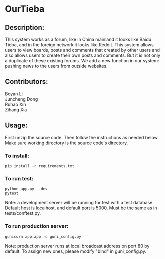 # OurTieba
## Description:
This system works as a forum, like in China mainland it looks like Baidu Tieba, and in the foreign network it looks like Reddit. This system allows users to view boards, posts and comments that created by other users and also allows users to create their own posts and comments. But it is not only a duplicate of these existing forums. We add a new function in our system: pushing news to the users from outside websites. 

## Contributors:
Boyan Li  
Juncheng Dong  
Ruhao Xin  
Zihang Xia

## Usage:
First unzip the source code. Then follow the instructions as needed below. Make sure working directory is the source code's directory.

### To install:
    pip install -r requirements.txt

### To run test:
    python app.py --dev
    pytest
Note: a development server will be running for test with a test database. Default host is localhost, and default port is 5000. Must be the same as in tests/conftest.py.

### To run production server:
    gunicorn app:app -c guni_config.py
Note: production server runs at local broadcast address on port 80 by default. To assign new ones, please modify "bind" in guni_config.py.
